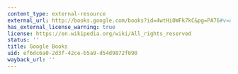 ```yaml
---
content_type: external-resource
external_url: http://books.google.com/books?id=4wtHi0WFk7kC&pg=PA76#v=onepage
has_external_license_warning: true
license: https://en.wikipedia.org/wiki/All_rights_reserved
status: ''
title: Google Books
uid: ef6dc6a0-2d3f-42ce-b5a9-d54d9872f090
wayback_url: ''
---
```

